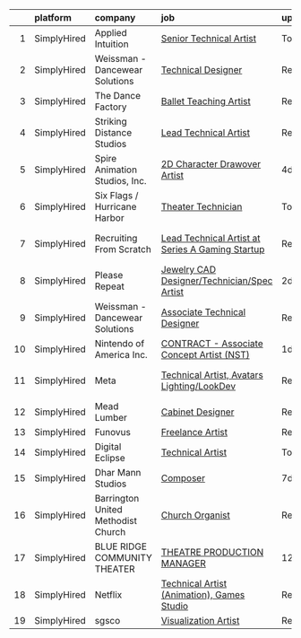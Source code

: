 

|    | platform    | company                            | job                                                                                                                                                           | update_time   | location                     |
|---:|:------------|:-----------------------------------|:--------------------------------------------------------------------------------------------------------------------------------------------------------------|:--------------|:-----------------------------|
|  1 | SimplyHired | Applied Intuition                  | [Senior Technical Artist](https://www.simplyhired.com/job/vtzeDHvuVNDNOGLHOQxgpiKpMKzxTxBZYPGCk8JyVlwNaFW06Fag1w?q=technical+artist)                          | Today         | Mountain View, CA            |
|  2 | SimplyHired | Weissman - Dancewear Solutions     | [Technical Designer](https://www.simplyhired.com/job/-WlrExIwz0fN_7GPwDXzeHZTjE1zpGAatQhb-bViXC2PFDUCUOmtbg?q=technical+artist)                               | Recently      | St. Louis, MO                |
|  3 | SimplyHired | The Dance Factory                  | [Ballet Teaching Artist](https://www.simplyhired.com/job/JfKze0CrBY0M_d3i2DrVENidX8ct5JXdgR-oDIuNx7MpbisnWFXxkQ?q=technical+artist)                           | Recently      | Fairfield, CA                |
|  4 | SimplyHired | Striking Distance Studios          | [Lead Technical Artist](https://www.simplyhired.com/job/4uYHWkUA4BAa47bNWvh5Rj69OazplM8YmsauFAKB0x6b5-9EXjOZOA?q=technical+artist)                            | Recently      | San Ramon, CA                |
|  5 | SimplyHired | Spire Animation Studios, Inc.      | [2D Character Drawover Artist](https://www.simplyhired.com/job/Yq-CGhTdb-YexNyc0FROzmalRV0i4gUYaGpLebHcJp8OpOst1ASgAA?q=technical+artist)                     | 4d            | Los Angeles, CA              |
|  6 | SimplyHired | Six Flags / Hurricane Harbor       | [Theater Technician](https://www.simplyhired.com/job/WUst4aI7dyRBw3FsZPHXSYVOkq-fpscQIhvww-xxAOqHNO2AIJy46Q?q=technical+artist)                               | Today         | Gurnee, IL                   |
|  7 | SimplyHired | Recruiting From Scratch            | [Lead Technical Artist at Series A Gaming Startup](https://www.simplyhired.com/job/EV8lXNwFbwJYxC8Es1t16UoCuOj9zs_PecTTWVc9Zoy2odeEszUmcg?q=technical+artist) | Recently      | Sunnyvale, CA +126 locations |
|  8 | SimplyHired | Please Repeat                      | [Jewelry CAD Designer/Technician/Spec Artist](https://www.simplyhired.com/job/Q1gK2NXgvWjUTRXULLKK5Q8J-EYw-lI_6MzvXnNI4Pzl7CayrNcZoA?q=technical+artist)      | 2d            | Sunrise, FL                  |
|  9 | SimplyHired | Weissman - Dancewear Solutions     | [Associate Technical Designer](https://www.simplyhired.com/job/nKLyV4uiSfeKrSwc13zURriHvEdy7zEXNSnWqgiMkKQXTOprYoXeYg?q=technical+artist)                     | Recently      | St. Louis, MO                |
| 10 | SimplyHired | Nintendo of America Inc.           | [CONTRACT - Associate Concept Artist (NST)](https://www.simplyhired.com/job/OIGIdTKmDlXXuWhGEgJyQxOfPFbbaaDMhRfGNZ589-WMzs9wQYsdpw?q=technical+artist)        | 1d            | Redmond, WA                  |
| 11 | SimplyHired | Meta                               | [Technical Artist, Avatars Lighting/LookDev](https://www.simplyhired.com/job/bbib4xweUmcNjU6PaJGfQnQSF6nVC1HS4xTRbpKkgXgjkRBUBfKWYg?q=technical+artist)       | Recently      | Burlingame, CA +3 locations  |
| 12 | SimplyHired | Mead Lumber                        | [Cabinet Designer](https://www.simplyhired.com/job/JOweUw_l3pDPsqtIg-3gorBXWYvW_IStT4VkQXlyHLdhruJ2QjvyDg?q=technical+artist)                                 | Recently      | Kearney, NE                  |
| 13 | SimplyHired | Funovus                            | [Freelance Artist](https://www.simplyhired.com/job/wucjFvZG2JRNmwrYnLbwDVT3_DRVHLxMd8BzmWlUbytgTfm8cythdg?q=technical+artist)                                 | Recently      | Remote                       |
| 14 | SimplyHired | Digital Eclipse                    | [Technical Artist](https://www.simplyhired.com/job/UpiIGdr_OEha3p8t2yUmL-ibGnHhVbuarHYnCWT_ripWX0yG-1wrLA?q=technical+artist)                                 | Today         | Emeryville, CA               |
| 15 | SimplyHired | Dhar Mann Studios                  | [Composer](https://www.simplyhired.com/job/fQjhhvS-8aMiNA3hbFGtdcmhXCEZWYbRT-bwgQsv1bXSJ2OC01wkeA?q=technical+artist)                                         | 7d            | Burbank, CA                  |
| 16 | SimplyHired | Barrington United Methodist Church | [Church Organist](https://www.simplyhired.com/job/78ffwLD4rTAXORZEgV1h5Wz7oI4FfClGKZWkoZvgBdFJCbQSLKDbHg?q=technical+artist)                                  | Recently      | Barrington, IL               |
| 17 | SimplyHired | BLUE RIDGE COMMUNITY THEATER       | [THEATRE PRODUCTION MANAGER](https://www.simplyhired.com/job/whBxSjmwaalEZCaCgcZu3FYsRya89hZDL2FQzoFNOHAH7-v8INCcXg?q=technical+artist)                       | 12d           | Blue Ridge, GA               |
| 18 | SimplyHired | Netflix                            | [Technical Artist (Animation), Games Studio](https://www.simplyhired.com/job/j2fPeX_mhMZMMg0wmXUn0u6Be0_85BV1lWWqvynAApJ3rG0LWnYqwg?q=technical+artist)       | Recently      | Los Angeles, CA              |
| 19 | SimplyHired | sgsco                              | [Visualization Artist](https://www.simplyhired.com/job/ylrjV5gpJHb7hGK-WTcyLSH8ef9lVU8EEaKqeGJEJj74HkCYVgNSxA?q=technical+artist)                             | Recently      | Remote                       |